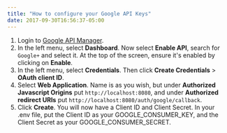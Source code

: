 ```yaml
---
title: "How to configure your Google API Keys"
date: 2017-09-30T16:56:37-05:00
---
```


1. Login to [Google API Manager](https://console.developers.google.com/apis/).
2. In the left menu, select **Dashboard**. Now select **Enable API**, search for `Google+` and select it. At the top of the screen, ensure it's enabled by clicking on **Enable**.
3. In the left menu, select **Credentials**. Then click **Create Credentials** > **OAuth client ID**.
4. Select **Web Application**. Name is as you wish, but under **Authorized Javascript Origins** put `http://localhost:8080`, and under **Authorized redirect URIs** put `http://localhost:8080/auth/google/callback`.
5. Click **Create**. You will now have a Client ID and Client Secret. In your .env file, put the Client ID as your GOOGLE_CONSUMER_KEY, and the Client Secret as your GOOGLE_CONSUMER_SECRET.

